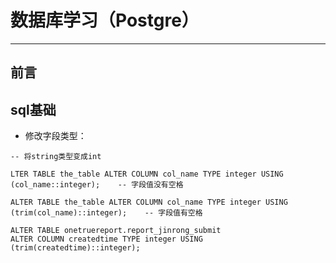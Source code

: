 # 数据库学习（Postgre）
-------
## 前言


## sql基础

- 修改字段类型：

```
-- 将string类型变成int

LTER TABLE the_table ALTER COLUMN col_name TYPE integer USING (col_name::integer);    -- 字段值没有空格

ALTER TABLE the_table ALTER COLUMN col_name TYPE integer USING (trim(col_name)::integer);    -- 字段值有空格

ALTER TABLE onetruereport.report_jinrong_submit 
ALTER COLUMN createdtime TYPE integer USING (trim(createdtime)::integer);
```
